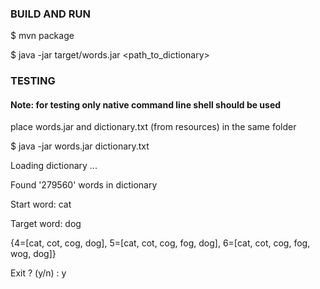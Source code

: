 ### BUILD AND RUN
$ mvn package

$ java -jar target/words.jar <path_to_dictionary>

### TESTING

#### Note: for testing only native command line shell should be used

place words.jar and dictionary.txt (from resources) in the same folder

$ java -jar words.jar dictionary.txt

Loading dictionary ...

Found '279560' words in dictionary

Start word: cat

Target word: dog

{4=[cat, cot, cog, dog], 5=[cat, cot, cog, fog, dog], 6=[cat, cot, cog, fog, wog, dog]}

Exit ? (y/n) : y

